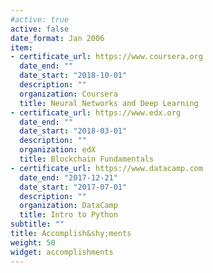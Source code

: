 ```yaml
---
#active: true
active: false
date_format: Jan 2006
item:
- certificate_url: https://www.coursera.org
  date_end: ""
  date_start: "2018-10-01"
  description: ""
  organization: Coursera
  title: Neural Networks and Deep Learning
- certificate_url: https://www.edx.org
  date_end: ""
  date_start: "2018-03-01"
  description: ""
  organization: edX
  title: Blockchain Fundamentals
- certificate_url: https://www.datacamp.com
  date_end: "2017-12-21"
  date_start: "2017-07-01"
  description: ""
  organization: DataCamp
  title: Intro to Python
subtitle: ""
title: Accomplish&shy;ments
weight: 50
widget: accomplishments
---
```

